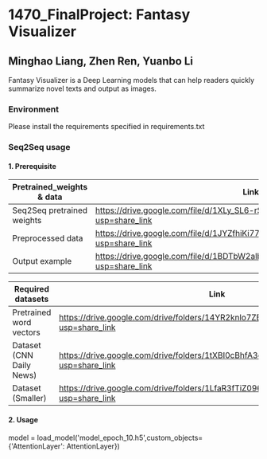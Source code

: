 # 1470_FinalProject: Fantasy Visualizer

## Minghao Liang, Zhen Ren, Yuanbo Li

Fantasy Visualizer is a Deep Learning models that can help readers quickly summarize novel texts and output as images.

### Environment

Please install the requirements specified in requirements.txt

### Seq2Seq usage

#### 1. Prerequisite

| Pretrained_weights & data | Link |
|--------------------------|-----|
|Seq2Seq pretrained weights| <https://drive.google.com/file/d/1XLy_SL6-rS-2GCyCVgPfSgEnBvksWDzd/view?usp=share_link>|te
| Preprocessed data | <https://drive.google.com/file/d/1JYZfhiKi77iPb9H38bkJYPmqoELr1qgb/view?usp=share_link> |
| Output example | <https://drive.google.com/file/d/1BDTbW2albJfGCVwhBDniFBt4wwAUGpMM/view?usp=share_link>

| Required datasets | Link|
|-------------------| -----|
| Pretrained word vectors | <https://drive.google.com/drive/folders/14YR2knlo7ZB6mYGvdzoIW8zhHFcasvmU?usp=share_link> |
| Dataset (CNN Daily News) | <https://drive.google.com/drive/folders/1tXBI0cBhfA3cTgBFCESwwUMm7KsaXuQU?usp=share_link>|
| Dataset (Smaller) | <https://drive.google.com/drive/folders/1LfaR3fTiZ096Nt_4rCQpp-kRb8sQhHxd?usp=share_link>|

#### 2. Usage

 model = load_model('model_epoch_10.h5',custom_objects={'AttentionLayer': AttentionLayer})

